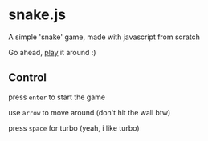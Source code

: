 # snake.js

A simple 'snake' game, made with javascript from scratch

Go ahead, [play](https://pirey.github.io/snake) it around :)

## Control

press `enter` to start the game

use `arrow` to move around (don't hit the wall btw)

press `space` for turbo (yeah, i like turbo)
